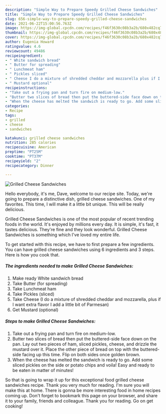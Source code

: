 ```yaml
---
description: "Simple Way to Prepare Speedy Grilled Cheese Sandwiches"
title: "Simple Way to Prepare Speedy Grilled Cheese Sandwiches"
slug: 656-simple-way-to-prepare-speedy-grilled-cheese-sandwiches
date: 2021-06-22T15:00:56.763Z
image: https://img-global.cpcdn.com/recipes/f46f3630c08b3a2b/680x482cq70/grilled-cheese-sandwiches-recipe-main-photo.jpg
thumbnail: https://img-global.cpcdn.com/recipes/f46f3630c08b3a2b/680x482cq70/grilled-cheese-sandwiches-recipe-main-photo.jpg
cover: https://img-global.cpcdn.com/recipes/f46f3630c08b3a2b/680x482cq70/grilled-cheese-sandwiches-recipe-main-photo.jpg
author: Eugenia Howard
ratingvalue: 4.6
reviewcount: 49486
recipeingredient:
- " White sandwich bread"
- " Butter for spreading"
- " Lunchmeat ham"
- " Pickles sliced"
- " Cheese I do a mixture of shredded cheddar and mozzarella plus if I want extra flavor I add a little bit of Parmesan"
- " Mustard optional"
recipeinstructions:
- "Take out a frying pan and turn fire on medium-low."
- "Butter two slices of bread then put the buttered-side face down on the pan. Lay out two pieces of ham, sliced pickles, cheese, and drizzle the mustard over it. Place the other piece of bread on top with the buttered-side facing up this time. Flip on both sides once golden brown."
- "When the cheese has melted the sandwich is ready to go. Add some sliced pickles on the side or potato chips and voila! Easy and ready to be eaten in matter of minutes!"
categories:
- Recipe
tags:
- grilled
- cheese
- sandwiches

katakunci: grilled cheese sandwiches 
nutrition: 285 calories
recipecuisine: American
preptime: "PT25M"
cooktime: "PT37M"
recipeyield: "2"
recipecategory: Dinner

---
```



![Grilled Cheese Sandwiches](https://img-global.cpcdn.com/recipes/f46f3630c08b3a2b/680x482cq70/grilled-cheese-sandwiches-recipe-main-photo.jpg)

Hello everybody, it's me, Dave, welcome to our recipe site. Today, we're going to prepare a distinctive dish, grilled cheese sandwiches. One of my favorites. This time, I will make it a little bit unique. This will be really delicious.



Grilled Cheese Sandwiches is one of the most popular of recent trending foods in the world. It's enjoyed by millions every day. It is simple, it's fast, it tastes delicious. They're fine and they look wonderful. Grilled Cheese Sandwiches is something which I've loved my entire life.


To get started with this recipe, we have to first prepare a few ingredients. You can have grilled cheese sandwiches using 6 ingredients and 3 steps. Here is how you cook that.

<!--inarticleads1-->

##### The ingredients needed to make Grilled Cheese Sandwiches:

1. Make ready  White sandwich bread
1. Take  Butter (for spreading)
1. Take  Lunchmeat ham
1. Take  Pickles (sliced)
1. Take  Cheese (I do a mixture of shredded cheddar and mozzarella, plus if I want extra flavor I add a little bit of Parmesan)
1. Get  Mustard (optional)




<!--inarticleads2-->

##### Steps to make Grilled Cheese Sandwiches:

1. Take out a frying pan and turn fire on medium-low.
1. Butter two slices of bread then put the buttered-side face down on the pan. Lay out two pieces of ham, sliced pickles, cheese, and drizzle the mustard over it. Place the other piece of bread on top with the buttered-side facing up this time. Flip on both sides once golden brown.
1. When the cheese has melted the sandwich is ready to go. Add some sliced pickles on the side or potato chips and voila! Easy and ready to be eaten in matter of minutes!




So that is going to wrap it up for this exceptional food grilled cheese sandwiches recipe. Thank you very much for reading. I'm sure you will make this at home. There is gonna be more interesting food in home recipes coming up. Don't forget to bookmark this page on your browser, and share it to your family, friends and colleague. Thank you for reading. Go on get cooking!

